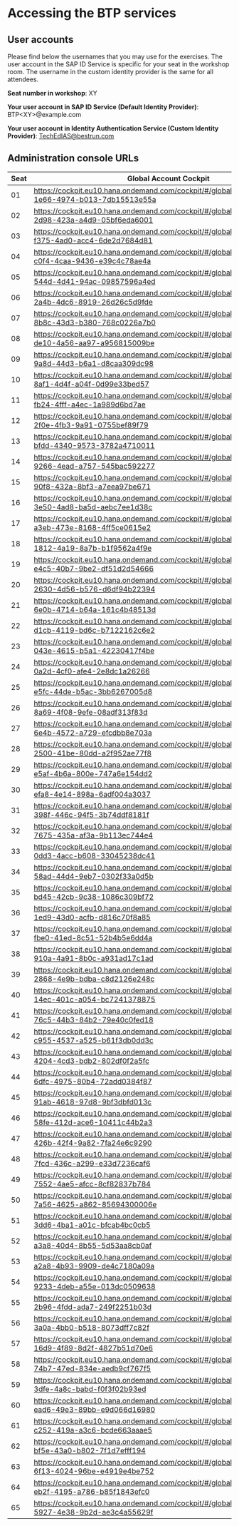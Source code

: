# Accessing the BTP services

## User accounts

Please find below the usernames that you may use for the exercises. The user account in the SAP ID Service is specific for your seat in the workshop room. The username in the custom identity provider is the same for all attendees. 

**Seat number in workshop**: XY

**Your user account in SAP ID Service (Default Identity Provider)**: BTP\<XY\>@example.com  

**Your user account in Identity Authentication Service (Custom Identity Provider)**: TechEdIAS@bestrun.com

## Administration console URLs
  
| Seat  | Global Account Cockpit | Identity Authentication Service console |
| ----- | ---------------------- | --------------------------------------- |
| 01 | https://cockpit.eu10.hana.ondemand.com/cockpit/#/globalaccount/e286338d-1e66-4974-b013-7db15513e55a | https://bestrun01.accounts.ondemand.com/admin/ |
| 02 | https://cockpit.eu10.hana.ondemand.com/cockpit/#/globalaccount/0905619e-2d98-423a-a4d9-05bf6eda6001 | https://bestrun02.accounts.ondemand.com/admin/ |
| 03 | https://cockpit.eu10.hana.ondemand.com/cockpit/#/globalaccount/053932d4-f375-4ad0-acc4-6de2d7684d81 | https://bestrun03.accounts.ondemand.com/admin/ |
| 04 | https://cockpit.eu10.hana.ondemand.com/cockpit/#/globalaccount/c9b1abb8-c0f4-4caa-9436-e39c4c78ae4a | https://bestrun04.accounts.ondemand.com/admin/ |
| 05 | https://cockpit.eu10.hana.ondemand.com/cockpit/#/globalaccount/2675c01d-544d-4d41-94ac-09857596a4ed | https://bestrun05.accounts.ondemand.com/admin/ |
| 06 | https://cockpit.eu10.hana.ondemand.com/cockpit/#/globalaccount/754ac41e-2a4b-4dc6-8919-26d26c5d9fde | https://bestrun06.accounts.ondemand.com/admin/ |
| 07 | https://cockpit.eu10.hana.ondemand.com/cockpit/#/globalaccount/2127b6f1-8b8c-43d3-b380-768c0226a7b0 | https://bestrun07.accounts.ondemand.com/admin/ |
| 08 | https://cockpit.eu10.hana.ondemand.com/cockpit/#/globalaccount/0390f74e-de10-4a56-aa97-a956815009be | https://bestrun08.accounts.ondemand.com/admin/ |
| 09 | https://cockpit.eu10.hana.ondemand.com/cockpit/#/globalaccount/9231ca0e-9a8d-44d3-b6a1-d8caa309dc98 | https://bestrun09.accounts.ondemand.com/admin/ |
| 10 | https://cockpit.eu10.hana.ondemand.com/cockpit/#/globalaccount/de02e06c-8af1-4d4f-a04f-0d99e33bed57 | https://bestrun10.accounts.ondemand.com/admin/ |
| 11 | https://cockpit.eu10.hana.ondemand.com/cockpit/#/globalaccount/40a944e7-fb24-4fff-a4ec-1a989d6bd7ae | https://bestrun11.accounts.ondemand.com/admin/ |
| 12 | https://cockpit.eu10.hana.ondemand.com/cockpit/#/globalaccount/0bbdc4c2-2f0e-4fb3-9a91-0755bef89f79 | https://bestrun12.accounts.ondemand.com/admin/ |
| 13 | https://cockpit.eu10.hana.ondemand.com/cockpit/#/globalaccount/10233532-bfdd-4340-9573-3782a4710011 | https://bestrun13.accounts.ondemand.com/admin/ |
| 14 | https://cockpit.eu10.hana.ondemand.com/cockpit/#/globalaccount/32c31359-9266-4ead-a757-545bac592277 | https://bestrun14.accounts.ondemand.com/admin/ |
| 15 | https://cockpit.eu10.hana.ondemand.com/cockpit/#/globalaccount/36fda82d-90f8-432a-8bf3-a7eea97be671 | https://bestrun15.accounts.ondemand.com/admin/ |
| 16 | https://cockpit.eu10.hana.ondemand.com/cockpit/#/globalaccount/2f9410fd-3e50-4ad8-ba5d-aebc7ee1d38c | https://bestrun16.accounts.ondemand.com/admin/ |
| 17 | https://cockpit.eu10.hana.ondemand.com/cockpit/#/globalaccount/53f4b2fd-a3eb-473e-8168-4ff5ce0615e2 | https://bestrun17.accounts.ondemand.com/admin/ |
| 18 | https://cockpit.eu10.hana.ondemand.com/cockpit/#/globalaccount/85b7b168-1812-4a19-8a7b-b1f9562a4f9e | https://bestrun18.accounts.ondemand.com/admin/ |
| 19 | https://cockpit.eu10.hana.ondemand.com/cockpit/#/globalaccount/cbdc5c00-e4c5-40b7-9be2-df51d2d54666 | https://bestrun19.accounts.ondemand.com/admin/ |
| 20 | https://cockpit.eu10.hana.ondemand.com/cockpit/#/globalaccount/5ceaccca-2630-4d56-b576-d6df94b22394 | https://bestrun20.accounts.ondemand.com/admin/ |
| 21 | https://cockpit.eu10.hana.ondemand.com/cockpit/#/globalaccount/3ed78138-6e0b-4714-b64a-161c4b48513d | https://bestrun21.accounts.ondemand.com/admin/ |
| 22 | https://cockpit.eu10.hana.ondemand.com/cockpit/#/globalaccount/ea9843df-d1cb-4119-bd6c-b7122162c6e2 | https://bestrun22.accounts.ondemand.com/admin/ |
| 23 | https://cockpit.eu10.hana.ondemand.com/cockpit/#/globalaccount/972400f0-043e-4615-b5a1-42230417f4be | https://bestrun23.accounts.ondemand.com/admin/ |
| 24 | https://cockpit.eu10.hana.ondemand.com/cockpit/#/globalaccount/2dbf4c69-0a2d-4cf0-afe4-2e8dc1a26266 | https://bestrun24.accounts.ondemand.com/admin/ |
| 25 | https://cockpit.eu10.hana.ondemand.com/cockpit/#/globalaccount/9f982b77-e5fc-44de-b5ac-3bb6267005d8 | https://bestrun25.accounts.ondemand.com/admin/ |
| 26 | https://cockpit.eu10.hana.ondemand.com/cockpit/#/globalaccount/9ed751ea-8a69-4f08-9efe-08adf313f83d | https://bestrun26.accounts.ondemand.com/admin/ |
| 27 | https://cockpit.eu10.hana.ondemand.com/cockpit/#/globalaccount/1097643d-6e4b-4572-a729-efcdbb8e703a | https://bestrun27.accounts.ondemand.com/admin/ |
| 28 | https://cockpit.eu10.hana.ondemand.com/cockpit/#/globalaccount/b1f4974c-2500-41be-80dd-a2f952ae77f8 | https://bestrun28.accounts.ondemand.com/admin/ |
| 29 | https://cockpit.eu10.hana.ondemand.com/cockpit/#/globalaccount/0653841c-e5af-4b6a-800e-747a6e154dd2 | https://bestrun29.accounts.ondemand.com/admin/ |
| 30 | https://cockpit.eu10.hana.ondemand.com/cockpit/#/globalaccount/a1dadff1-efa8-4e14-898a-6adf004a3037 | https://bestrun30.accounts.ondemand.com/admin/ |
| 31 | https://cockpit.eu10.hana.ondemand.com/cockpit/#/globalaccount/b0383fc2-398f-446c-94f5-3b74ddf8181f | https://bestrun31.accounts.ondemand.com/admin/ |
| 32 | https://cockpit.eu10.hana.ondemand.com/cockpit/#/globalaccount/74c24696-7675-435a-af3a-9b113ec744e4 | https://bestrun32.accounts.ondemand.com/admin/ |
| 33 | https://cockpit.eu10.hana.ondemand.com/cockpit/#/globalaccount/f49120b5-0dd3-4acc-b608-33045238dc41 | https://bestrun33.accounts.ondemand.com/admin/ |
| 34 | https://cockpit.eu10.hana.ondemand.com/cockpit/#/globalaccount/080908f0-58ad-44d4-9eb7-0302f33a0d5b | https://bestrun34.accounts.ondemand.com/admin/ |
| 35 | https://cockpit.eu10.hana.ondemand.com/cockpit/#/globalaccount/46fd4681-bd45-42cb-9c38-1086c309bf72 | https://bestrun35.accounts.ondemand.com/admin/ |
| 36 | https://cockpit.eu10.hana.ondemand.com/cockpit/#/globalaccount/65637061-1ed9-43d0-acfb-d816c70f8a85 | https://bestrun36.accounts.ondemand.com/admin/ |
| 37 | https://cockpit.eu10.hana.ondemand.com/cockpit/#/globalaccount/6c7fa285-fbe0-41ed-8c51-52b4b5e6dd4a | https://bestrun37.accounts.ondemand.com/admin/ |
| 38 | https://cockpit.eu10.hana.ondemand.com/cockpit/#/globalaccount/1d6ebc4c-910a-4a91-8b0c-a931ad17c1ad | https://bestrun38.accounts.ondemand.com/admin/ |
| 39 | https://cockpit.eu10.hana.ondemand.com/cockpit/#/globalaccount/2e165448-2868-4e9b-bdba-c8d2126e248c | https://bestrun39.accounts.ondemand.com/admin/ |
| 40 | https://cockpit.eu10.hana.ondemand.com/cockpit/#/globalaccount/982a6826-14ec-401c-a054-bc7241378875 | https://bestrun40.accounts.ondemand.com/admin/ |
| 41 | https://cockpit.eu10.hana.ondemand.com/cockpit/#/globalaccount/05c798d7-76c5-44b3-84b2-79e40c0fed18 | https://bestrun41.accounts.ondemand.com/admin/ |
| 42 | https://cockpit.eu10.hana.ondemand.com/cockpit/#/globalaccount/4b569532-c955-4537-a525-b61f3db0dd3c | https://bestrun42.accounts.ondemand.com/admin/ |
| 43 | https://cockpit.eu10.hana.ondemand.com/cockpit/#/globalaccount/45ee75c9-4204-4cd3-bdb2-802df0f2a5fc | https://bestrun43.accounts.ondemand.com/admin/ |
| 44 | https://cockpit.eu10.hana.ondemand.com/cockpit/#/globalaccount/848b388f-6dfc-4975-80b4-72add0384f87 | https://bestrun44.accounts.ondemand.com/admin/ |
| 45 | https://cockpit.eu10.hana.ondemand.com/cockpit/#/globalaccount/30ba771a-91ab-4618-97d8-9bf3dbfd013c | https://bestrun45.accounts.ondemand.com/admin/ |
| 46 | https://cockpit.eu10.hana.ondemand.com/cockpit/#/globalaccount/b564e510-58fe-412d-ace6-10411c44b2a3 | https://bestrun46.accounts.ondemand.com/admin/ |
| 47 | https://cockpit.eu10.hana.ondemand.com/cockpit/#/globalaccount/5b0163e3-426b-42f4-9a82-7fa24e6c9290 | https://bestrun47.accounts.ondemand.com/admin/ |
| 48 | https://cockpit.eu10.hana.ondemand.com/cockpit/#/globalaccount/20ef6ab1-7fcd-436c-a299-e33d7236caf6 | https://bestrun48.accounts.ondemand.com/admin/ |
| 49 | https://cockpit.eu10.hana.ondemand.com/cockpit/#/globalaccount/4323f920-7552-4ae5-afcc-8cf82837b784 | https://bestrun49.accounts.ondemand.com/admin/ |
| 50 | https://cockpit.eu10.hana.ondemand.com/cockpit/#/globalaccount/3e6b9a51-7a56-4625-a862-85694300006e | https://bestrun50.accounts.ondemand.com/admin/ |
| 51 | https://cockpit.eu10.hana.ondemand.com/cockpit/#/globalaccount/4c63c22e-3dd6-4ba1-a01c-bfcab4bc0cb5 | https://bestrun51.accounts.ondemand.com/admin/ |
| 52 | https://cockpit.eu10.hana.ondemand.com/cockpit/#/globalaccount/a4606232-a3a8-40d4-8b55-5d53aa8cb0af | https://bestrun52.accounts.ondemand.com/admin/ |
| 53 | https://cockpit.eu10.hana.ondemand.com/cockpit/#/globalaccount/5de18204-a2a8-4b93-9909-de4c7180a09a | https://bestrun53.accounts.ondemand.com/admin/ |
| 54 | https://cockpit.eu10.hana.ondemand.com/cockpit/#/globalaccount/faae020b-9233-4deb-a55e-013dc0509638 | https://bestrun54.accounts.ondemand.com/admin/ |
| 55 | https://cockpit.eu10.hana.ondemand.com/cockpit/#/globalaccount/8f020291-2b96-4fdd-ada7-249f2251b03d | https://bestrun55.accounts.ondemand.com/admin/ |
| 56 | https://cockpit.eu10.hana.ondemand.com/cockpit/#/globalaccount/04f150f4-3a0a-4bb0-b518-8073dff7c82f | https://bestrun56.accounts.ondemand.com/admin/ |
| 57 | https://cockpit.eu10.hana.ondemand.com/cockpit/#/globalaccount/9344c2eb-16d9-4f89-8d2f-4827b51d70e6 | https://bestrun57.accounts.ondemand.com/admin/ |
| 58 | https://cockpit.eu10.hana.ondemand.com/cockpit/#/globalaccount/5cd6d86d-74b7-47ed-834e-aedb9cf767f5 | https://bestrun58.accounts.ondemand.com/admin/ |
| 59 | https://cockpit.eu10.hana.ondemand.com/cockpit/#/globalaccount/13273960-3dfe-4a8c-babd-f0f3f02b93ed | https://bestrun59.accounts.ondemand.com/admin/ |
| 60 | https://cockpit.eu10.hana.ondemand.com/cockpit/#/globalaccount/458de84d-ead6-49e3-89bb-e9d066d16980 | https://bestrun60.accounts.ondemand.com/admin/ |
| 61 | https://cockpit.eu10.hana.ondemand.com/cockpit/#/globalaccount/8672ac62-c252-419a-a3c6-bcde663aaae5 | https://bestrun61.accounts.ondemand.com/admin/ |
| 62 | https://cockpit.eu10.hana.ondemand.com/cockpit/#/globalaccount/96350aa1-bf5e-43a0-b802-7f1d7efff194 | https://bestrun62.accounts.ondemand.com/admin/ |
| 63 | https://cockpit.eu10.hana.ondemand.com/cockpit/#/globalaccount/0047613e-6f13-4024-96be-e4919e4be752 | https://bestrun63.accounts.ondemand.com/admin/ |
| 64 | https://cockpit.eu10.hana.ondemand.com/cockpit/#/globalaccount/891c226d-eb2f-4195-a786-b85f1843efc0 | https://bestrun64.accounts.ondemand.com/admin/ |
| 65 | https://cockpit.eu10.hana.ondemand.com/cockpit/#/globalaccount/823f5b43-5927-4e38-9b2d-ae3c4a55629f | https://bestrun65.accounts.ondemand.com/admin/ |
 



